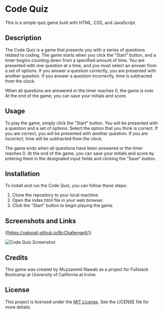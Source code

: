 # Code Quiz

This is a simple quiz game built with HTML, CSS, and JavaScript.

## Description

The Code Quiz is a game that presents you with a series of questions related to coding. The game starts when you click the "Start" button, and a timer begins counting down from a specified amount of time. You are presented with one question at a time, and you must select an answer from a set of options. If you answer a question correctly, you are presented with another question. If you answer a question incorrectly, time is subtracted from the clock.

When all questions are answered or the timer reaches 0, the game is over. At the end of the game, you can save your initials and score.

## Usage

To play the game, simply click the "Start" button. You will be presented with a question and a set of options. Select the option that you think is correct. If you are correct, you will be presented with another question. If you are incorrect, time will be subtracted from the clock.

The game ends when all questions have been answered or the timer reaches 0. At the end of the game, you can save your initials and score by entering them in the designated input fields and clicking the "Save" button.

## Installation

To install and run the Code Quiz, you can follow these steps:

1. Clone the repository to your local machine.
2. Open the index.html file in your web browser.
3. Click the "Start" button to begin playing the game.

## Screenshots and Links

([https://yaboiali.github.io/BcChallenge4/])

![Code Quiz Screenshot](https://github.com/YaBoiAli/BcChallenge4/assets/90220760/a589e851-8d6d-463c-a769-728fabec2961.png)

## Credits

This game was created by Muzzammil Nawab as a project for Fullstack Bootcamp at University of California at Irvine.

## License

This project is licensed under the [MIT License](https://opensource.org/licenses/MIT). See the LICENSE file for more details.
